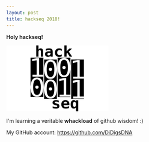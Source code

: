 ```yaml
---
layout: post
title: hackseq 2018!
---
```


**Holy hackseq!**

![hackseq_icon](https://github.com/DiDigsDNA/DiDigsDNA.github.io/blob/master/_posts/hackseq_icon.png?raw=true)

I'm learning a veritable **whackload** of github wisdom! :)

My GitHub account: https://github.com/DiDigsDNA